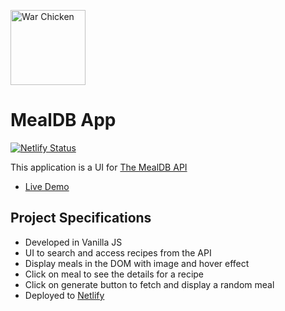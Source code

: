 <img
          src="https://upload.wikimedia.org/wikipedia/en/thumb/e/ef/Coastal_Carolina_Chanticleers_logo.svg/1200px-Coastal_Carolina_Chanticleers_logo.svg.png"
          height="120"
          alt="War Chicken"
        />

# MealDB App

[![Netlify Status](https://api.netlify.com/api/v1/badges/5834a862-a09c-4eff-8bc8-b37f0119064b/deploy-status)](https://app.netlify.com/sites/my-mealdb2-app/deploys)

This application is a UI for [The MealDB API](https://www.themealdb.com/api.php)

- [Live Demo](https://my-mealdb2-app.netlify.app)

## Project Specifications

- Developed in Vanilla JS
- UI to search and access recipes from the API
- Display meals in the DOM with image and hover effect
- Click on meal to see the details for a recipe
- Click on generate button to fetch and display a random meal
- Deployed to [Netlify](https://www.netlify.com/)
